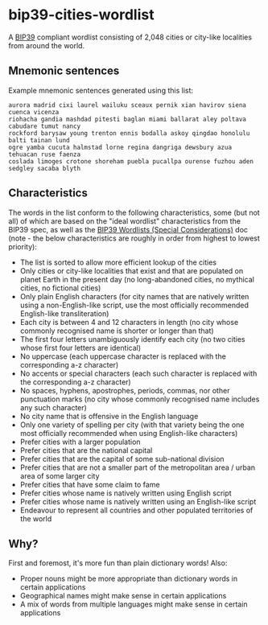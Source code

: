 # bip39-cities-wordlist

A [BIP39](https://github.com/bitcoin/bips/blob/master/bip-0039.mediawiki) compliant
wordlist consisting of 2,048 cities or city-like localities from around the world.

## Mnemonic sentences

Example mnemonic sentences generated using this list:

    aurora madrid cixi laurel wailuku sceaux pernik xian havirov siena cuenca vicenza
    riohacha gandia mashdad pitesti baglan miami ballarat aley poltava cabudare tumut nancy
    rockford barysaw young trenton ennis bodalla askoy qingdao honolulu balti tainan lund
    ogre yamba cucuta halmstad lorne regina dangriga dewsbury azua tehuacan ruse faenza
    coslada limoges crotone shoreham puebla pucallpa ourense fuzhou aden sedgley sacaba blyth

## Characteristics

The words in the list conform to the following characteristics, some (but not all) of
which are based on the "ideal wordlist" characteristics from the BIP39 spec, as well as
the
[BIP39 Wordlists (Special Considerations)](https://github.com/bitcoin/bips/blob/master/bip-0039/bip-0039-wordlists.md)
doc (note - the below characteristics are roughly in order from highest to lowest
priority):

- The list is sorted to allow more efficient lookup of the cities
- Only cities or city-like localities that exist and that are populated on planet Earth
  in the present day (no long-abandoned cities, no mythical cities, no fictional cities)
- Only plain English characters (for city names that are natively written using a
  non-English-like script, use the most officially recommended English-like
  transliteration)
- Each city is between 4 and 12 characters in length (no city whose commonly recognised
  name is shorter or longer than that)
- The first four letters unambiguously identify each city (no two cities whose first
  four letters are identical)
- No uppercase (each uppercase character is replaced with the corresponding a-z
  character)
- No accents or special characters (each such character is replaced with the
  corresponding a-z character)
- No spaces, hyphens, apostrophes, periods, commas, nor other punctuation marks (no city
  whose commonly recognised name includes any such character)
- No city name that is offensive in the English language
- Only one variety of spelling per city (with that variety being the one most officially
  recommended when using English-like characters)
- Prefer cities with a larger population
- Prefer cities that are the national capital
- Prefer cities that are the capital of some sub-national division
- Prefer cities that are not a smaller part of the metropolitan area / urban area of
  some larger city
- Prefer cities that have some claim to fame
- Prefer cities whose name is natively written using English script
- Prefer cities whose name is natively written using an English-like script
- Endeavour to represent all countries and other populated territories of the world

## Why?

First and foremost, it's more fun than plain dictionary words! Also:

- Proper nouns might be more appropriate than dictionary words in certain applications
- Geographical names might make sense in certain applications
- A mix of words from multiple languages might make sense in certain applications
